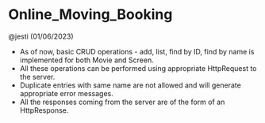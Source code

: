 # Online_Moving_Booking
@jesti (01/06/2023)
- As of now, basic CRUD operations - add, list, find by ID, find by name is implemented for both Movie and Screen.
- All these operations can be performed using appropriate HttpRequest to the server.
- Duplicate entries with same name are not allowed and will generate appropriate error messages.
- All the responses coming from the server are of the form of an HttpResponse.
